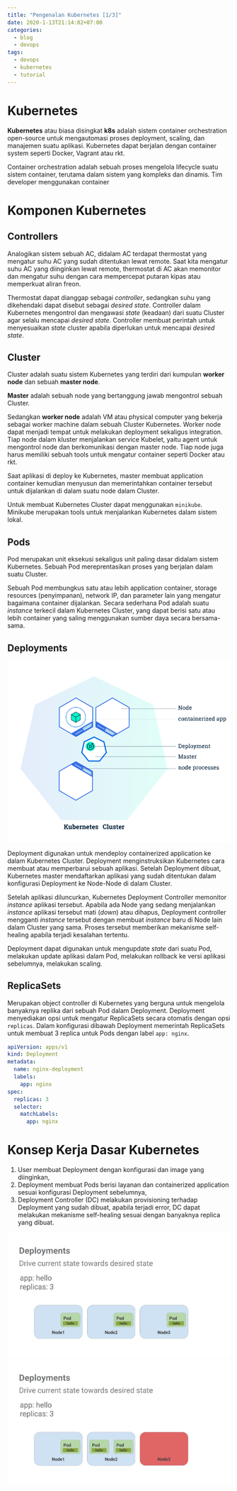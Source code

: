 ```yaml
---
title: "Pengenalan Kubernetes [1/3]"
date: 2020-1-13T21:14:02+07:00
categories:
  - blog
  - devops
tags:
  - devops
  - kubernetes
  - tutorial
---
```


# Kubernetes
**Kubernetes** atau biasa disingkat **k8s** adalah sistem container orchestration open-source untuk mengautomasi proses deployment, scaling, dan manajemen suatu aplikasi. Kubernetes dapat berjalan dengan container system seperti Docker, Vagrant atau rkt.  

Container orchestration adalah sebuah proses mengelola lifecycle suatu sistem container, terutama dalam sistem yang kompleks dan dinamis. Tim developer menggunakan container 

# Komponen Kubernetes
## Controllers
Analogikan sistem sebuah AC, didalam AC terdapat thermostat yang mengatur suhu AC yang sudah ditentukan lewat remote. Saat kita mengatur suhu AC yang diinginkan lewat remote, thermostat di AC akan memonitor dan mengatur suhu dengan cara mempercepat putaran kipas atau memperkuat aliran freon.  

Thermostat dapat dianggap sebagai _controller_, sedangkan suhu yang dikehendaki dapat disebut sebagai _desired state_. Controller dalam Kubernetes mengontrol dan mengawasi _state_ (keadaan) dari suatu Cluster agar selalu mencapai _desired state_. Controller membuat perintah untuk menyesuaikan _state_ cluster apabila diperlukan untuk mencapai _desired state_.  

## Cluster
Cluster adalah suatu sistem Kubernetes yang terdiri dari kumpulan **worker node** dan sebuah **master node**.  

**Master** adalah sebuah node yang bertanggung jawab mengontrol sebuah Cluster.  

Sedangkan **worker node** adalah VM atau physical computer yang bekerja sebagai worker machine dalam sebuah Cluster Kubernetes. Worker node dapat menjadi tempat untuk melakukan deployment sekaligus integration. Tiap node dalam kluster menjalankan service Kubelet, yaitu agent untuk mengontrol node dan berkomunikasi dengan master node. Tiap node juga harus memiliki sebuah tools untuk mengatur container seperti Docker atau rkt.  

Saat aplikasi di deploy ke Kubernetes, master membuat application container kemudian menyusun dan memerintahkan container tersebut untuk dijalankan di dalam suatu  node dalam Cluster.

Untuk membuat Kubernetes Cluster dapat menggunakan `minikube`. Minikube merupakan tools untuk menjalankan Kubernetes dalam sistem lokal.

## Pods
Pod merupakan unit eksekusi sekaligus unit paling dasar didalam sistem Kubernetes. Sebuah Pod mereprentasikan proses yang berjalan dalam suatu Cluster.  

Sebuah Pod membungkus satu atau lebih application container, storage resources (penyimpanan), network IP, dan parameter lain yang mengatur bagaimana container dijalankan. Secara sederhana Pod adalah 
suatu _instance_ terkecil dalam Kubernetes Cluster, yang dapat berisi satu atau lebih container yang saling menggunakan sumber daya secara bersama-sama.  

## Deployments

![Kubernetes Cluster](/assets/images/Kubernetes-Intro-1/deployment.svg)  

Deployment digunakan untuk mendeploy containerized application ke dalam Kubernetes Cluster. Deployment menginstruksikan Kubernetes cara membuat atau memperbarui sebuah aplikasi. Setelah Deployment dibuat, Kubernetes master mendaftarkan aplikasi yang sudah ditentukan dalam konfigurasi Deployment ke Node-Node di dalam Cluster.  

Setelah aplikasi diluncurkan, Kubernetes Deployment Controller memonitor _instance_ aplikasi tersebut. Apabila ada Node yang sedang menjalankan _instance_ aplikasi tersebut mati (_down_) atau dihapus, Deployment controller mengganti _instance_ tersebut dengan membuat _instance_ baru di Node lain dalam Cluster yang sama. Proses tersebut memberikan mekanisme self-healing apabila terjadi kesalahan tertentu.  

Deployment dapat digunakan untuk mengupdate _state_ dari suatu Pod, melakukan update aplikasi dalam Pod, melakukan rollback ke versi aplikasi sebelumnya, melakukan scaling.  

## ReplicaSets

Merupakan object controller di Kubernetes yang berguna untuk mengelola banyaknya replika dari sebuah Pod dalam Deployment. Deployment menyediakan opsi untuk mengatur ReplicaSets secara otomatis dengan opsi `replicas`. Dalam konfigurasi dibawah Deployment memerintah ReplicaSets untuk membuat 3 replica untuk Pods dengan label `app: nginx`.

```yaml
apiVersion: apps/v1
kind: Deployment
metadata:
  name: nginx-deployment
  labels:
    app: nginx
spec:
  replicas: 3
  selector:
    matchLabels:
      app: nginx
```

# Konsep Kerja Dasar Kubernetes
1. User membuat Deployment dengan konfigurasi dan image yang diinginkan,
2. Deployment membuat Pods berisi layanan dan containerized application sesuai konfigurasi Deployment sebelumnya,
3. Deployment Controller (DC) melakukan provisioning terhadap Deployment yang sudah dibuat, apabila terjadi error, DC dapat melakukan mekanisme self-healing sesuai dengan banyaknya replica yang dibuat.

![Self Healing](/assets/images/Kubernetes-Intro-1/replicaset1.jpeg)
![Self Healing](/assets/images/Kubernetes-Intro-1/replicaset2.jpeg)
